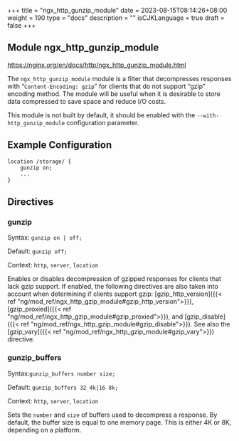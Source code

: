 +++
title = "ngx_http_gunzip_module"
date = 2023-08-15T08:14:26+08:00
weight = 190
type = "docs"
description = ""
isCJKLanguage = true
draft = false
+++

## Module ngx_http_gunzip_module

https://nginx.org/en/docs/http/ngx_http_gunzip_module.html



The `ngx_http_gunzip_module` module is a filter that decompresses responses with “`Content-Encoding: gzip`” for clients that do not support “gzip” encoding method. The module will be useful when it is desirable to store data compressed to save space and reduce I/O costs.

This module is not built by default, it should be enabled with the `--with-http_gunzip_module` configuration parameter.



## Example Configuration



```
location /storage/ {
    gunzip on;
    ...
}
```





## Directives



### gunzip

  Syntax:  `gunzip on | off;`

  Default: `gunzip off;`

  Context: `http`, `server`, `location`


Enables or disables decompression of gzipped responses for clients that lack gzip support. If enabled, the following directives are also taken into account when determining if clients support gzip: [gzip_http_version]({{< ref "ng/mod_ref/ngx_http_gzip_module#gzip_http_version">}}), [gzip_proxied]({{< ref "ng/mod_ref/ngx_http_gzip_module#gzip_proxied">}}), and [gzip_disable]({{< ref "ng/mod_ref/ngx_http_gzip_module#gzip_disable">}}). See also the [gzip_vary]({{< ref "ng/mod_ref/ngx_http_gzip_module#gzip_vary">}}) directive.



### gunzip_buffers

  Syntax:`gunzip_buffers number size;`

  Default: `gunzip_buffers 32 4k|16 8k;`

  Context: `http`, `server`, `location`


Sets the `number` and `size` of buffers used to decompress a response. By default, the buffer size is equal to one memory page. This is either 4K or 8K, depending on a platform.